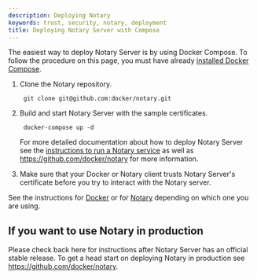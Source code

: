 ```yaml
---
description: Deploying Notary
keywords: trust, security, notary, deployment
title: Deploying Notary Server with Compose
---
```


The easiest way to deploy Notary Server is by using Docker Compose. To follow the procedure on this page, you must have already [installed Docker Compose](/compose/install.md).

1. Clone the Notary repository.

        git clone git@github.com:docker/notary.git

2. Build and start Notary Server with the sample certificates.

        docker-compose up -d


    For more detailed documentation about how to deploy Notary Server see the [instructions to run a Notary service](/notary/running_a_service.md) as well as https://github.com/docker/notary for more information.
3. Make sure that your Docker or Notary client trusts Notary Server's certificate before you try to interact with the Notary server.

See the instructions for [Docker](../../reference/commandline/cli.md#notary) or
for [Notary](https://github.com/docker/notary#using-notary) depending on which one you are using.

## If you want to use Notary in production

Please check back here for instructions after Notary Server has an official
stable release. To get a head start on deploying Notary in production see
https://github.com/docker/notary.
